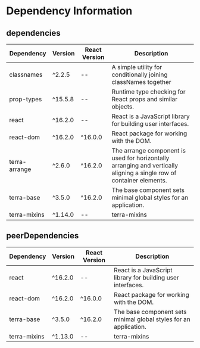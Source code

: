 # Dependency Information

## dependencies
| Dependency | Version | React Version | Description |
|-|-|-|-|
| classnames | ^2.2.5 | -- | A simple utility for conditionally joining classNames together |
| prop-types | ^15.5.8 | -- | Runtime type checking for React props and similar objects. |
| react | ^16.2.0 | -- | React is a JavaScript library for building user interfaces. |
| react-dom | ^16.2.0 | ^16.0.0 | React package for working with the DOM. |
| terra-arrange | ^2.6.0 | ^16.2.0 | The arrange component is used for horizontally arranging and vertically aligning a single row of container elements. |
| terra-base | ^3.5.0 | ^16.2.0 | The base component sets minimal global styles for an application. |
| terra-mixins | ^1.14.0 | -- | terra-mixins |

## peerDependencies
| Dependency | Version | React Version | Description |
|-|-|-|-|
| react | ^16.2.0 | -- | React is a JavaScript library for building user interfaces. |
| react-dom | ^16.2.0 | ^16.0.0 | React package for working with the DOM. |
| terra-base | ^3.5.0 | ^16.2.0 | The base component sets minimal global styles for an application. |
| terra-mixins | ^1.13.0 | -- | terra-mixins |
